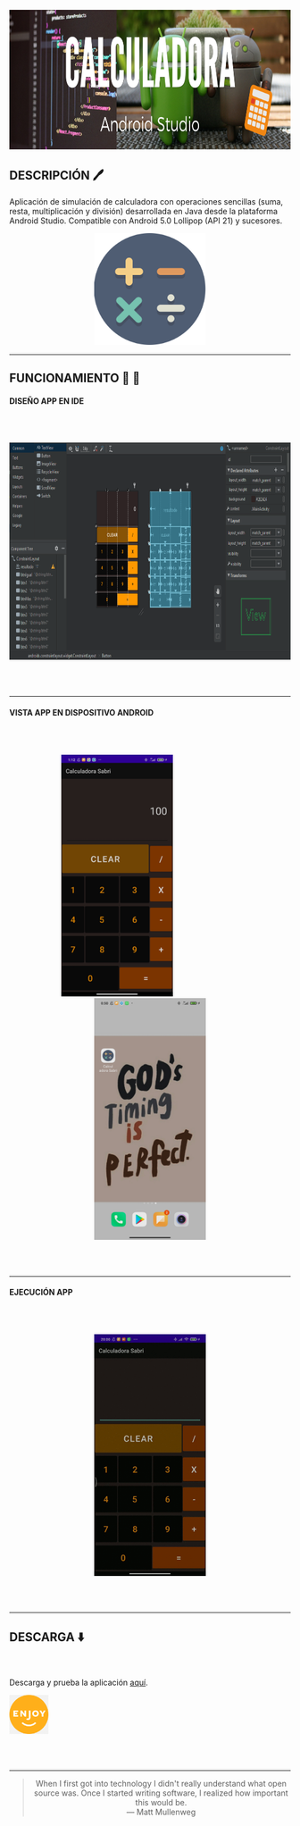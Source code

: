 
<p align="center">
  <img width="900" height="250" src="../images/calculadora.png"/>
</p>

## DESCRIPCIÓN 🖊️ ## 


Aplicación de simulación de calculadora con operaciones sencillas (suma, resta, multiplicación y división) desarrollada en Java desde la plataforma Android Studio.
Compatible con Android 5.0 Lollipop (API 21) y sucesores.

<p align="center">
  <img width="200" height="200" src="../images/calculatorIcon.png"/>
</p>

- - -

## FUNCIONAMIENTO 📌 🧮 ## 


#### DISEÑO APP EN IDE #### 
<br></br>
<p align="center">
  <img width="800" height="389" src="../images/designAS.PNG"/>
</p>
<br></br>

- - -


#### VISTA APP EN DISPOSITIVO ANDROID ####
<br></br>
<p align="center">
  <img width="200" height="433" src="../images/CapturaCalSabri.jpg"/>
  &nbsp; &nbsp; &nbsp; &nbsp; &nbsp; &nbsp; &nbsp; &nbsp; &nbsp; &nbsp; &nbsp; &nbsp; &nbsp; &nbsp; &nbsp;
  <img width="200" height="433" src="../images/capturaIcono.jpg"/>
</p>
<br></br>

- - -

#### EJECUCIÓN APP #### 
<br></br>
<p align="center">
  <img width="200" height="433" src="../images/CalculadoraSabri.gif"/>
</p>
<br></br>

- - -

## DESCARGA ⬇️ ## 
<br></br>
Descarga y prueba la aplicación [aquí](https://github.com/SabrinaOC/SabrinaEjerciciosEntornosDesarrollo/blob/master/src/androidStudio/Apk/calcSabri.apk).
<p>
  <img width="70" height="70" src="../images/enjoy.png"/>
</p>
<br></br>

- - -

> <p align="center">When I first got into technology I didn't really understand what open source was. Once I started writing software, I realized how important this would be.
> <br>— Matt Mullenweg</br></p>
